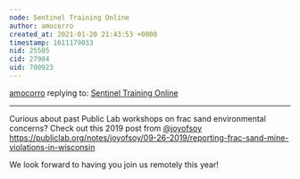 ```yaml
---
node: Sentinel Training Online
author: amocorro
created_at: 2021-01-20 21:43:53 +0000
timestamp: 1611179033
nid: 25505
cid: 27984
uid: 700923
---
```




[amocorro](../profile/amocorro) replying to: [Sentinel Training Online](../notes/stevie/01-20-2021/sentinel-training-online)

----
Curious about past Public Lab workshops on frac sand environmental concerns? Check out this 2019 post from [@joyofsoy](/profile/joyofsoy) https://publiclab.org/notes/joyofsoy/09-26-2019/reporting-frac-sand-mine-violations-in-wisconsin

We look forward to having you join us remotely this year!